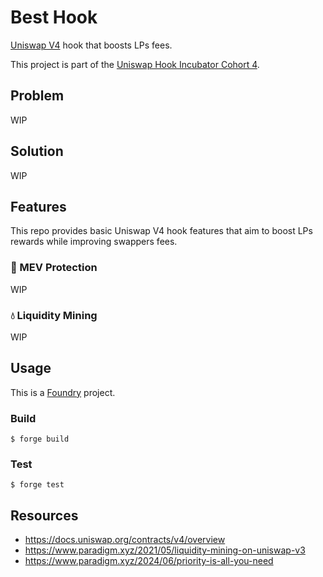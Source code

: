 # Best Hook

[Uniswap V4](https://docs.uniswap.org/contracts/v4/overview) hook that boosts LPs fees.

This project is part of the [Uniswap Hook Incubator Cohort 4](https://atrium.academy/uniswap).

## Problem

WIP

## Solution

WIP

## Features

This repo provides basic Uniswap V4 hook features that aim to boost LPs rewards while improving swappers fees.

### 🤖 MEV Protection

WIP

### 💧 Liquidity Mining

WIP

## Usage

This is a [Foundry](https://book.getfoundry.sh/) project.

### Build

```shell
$ forge build
```

### Test

```shell
$ forge test
```

## Resources

- <https://docs.uniswap.org/contracts/v4/overview>
- <https://www.paradigm.xyz/2021/05/liquidity-mining-on-uniswap-v3>
- <https://www.paradigm.xyz/2024/06/priority-is-all-you-need>
